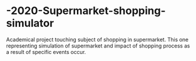 # -2020-Supermarket-shopping-simulator
Academical project touching subject of shopping in supermarket. This one representing simulation of supermarket and impact of shopping process as a result of specific events occur.
